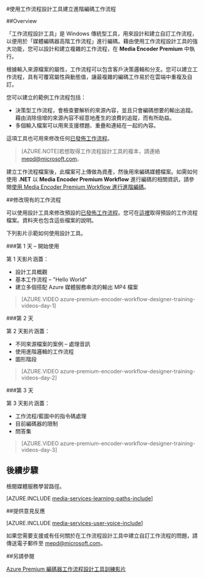 <properties 
	pageTitle="使用工作流程設計工具建立進階編碼工作流程 | Microsoft Azure" 
	description="深入了解如何使用工作流程設計工具建立進階編碼工作流程。" 
	services="media-services" 
	documentationCenter="" 
	authors="anilmur" 
	manager="erikre" 
	editor=""/>

<tags 
	ms.service="media-services" 
	ms.workload="media" 
	ms.tgt_pltfrm="na" 
	ms.devlang="na" 
	ms.topic="article" 
	ms.date="09/15/2016"
	ms.author="juliako;johndeu;anilmur"/>


#使用工作流程設計工具建立進階編碼工作流程

##Overview

「工作流程設計工具」是 Windows 傳統型工具，用來設計和建立自訂工作流程，以便用於「媒體編碼器高階工作流程」進行編碼。藉由使用工作流程設計工具的強大功能，您可以設計和建立複雜的工作流程，在 **Media Encoder Premium** 中執行。

根據輸入來源檔案的屬性，工作流程可以包含客戶決策邏輯和分支。您可以建立工作流程，具有可覆寫屬性與動態值，讓最複雜的編碼工作易於在雲端中重複及自訂。

您可以建立的範例工作流程包括：

- 決策型工作流程，會檢查要解析的來源內容，並且只會編碼想要的輸出追蹤。藉由消除倍增的來源內容不經意地產生的浪費的追蹤，而有所助益。
- 多個輸入檔案可以用來支援標題、重疊和連結在一起的內容。

這項工具也可用來修改任何[已發佈工作流程](media-services-workflow-designer.md#existing_workflows)。

>[AZURE.NOTE]若想取得工作流程設計工具的複本，請連絡 mepd@microsoft.com。


建立工作流程檔案後，此檔案可上傳做為資產，然後用來編碼媒體檔案。如需如何使用 **.NET** 以 **Media Encoder Premium Workflow** 進行編碼的相關資訊，請參閱[使用 Media Encoder Premium Workflow 進行進階編碼](media-services-encode-with-premium-workflow.md)。

##<a id="existing_workflows"></a>修改現有的工作流程

可以使用設計工具來修改預設的[已發佈工作流程](media-services-workflow-designer.md#existing_workflows)。您可在[這裡](https://github.com/Azure/azure-media-services-samples/tree/master/Encoding%20Presets/VoD/MediaEncoderPremiumWorkfows)取得預設的工作流程檔案。資料夾也包含這些檔案的說明。

下列影片示範如何使用設計工具。

###第 1 天 – 開始使用

第 1 天影片涵蓋：

- 設計工具概觀
- 基本工作流程 – "Hello World"
- 建立多個搭配 Azure 媒體服務串流的輸出 MP4 檔案

> [AZURE.VIDEO azure-premium-encoder-workflow-designer-training-videos-day-1]

###第 2 天

第 2 天影片涵蓋：

- 不同來源檔案的案例 – 處理音訊
- 使用進階邏輯的工作流程
- 圖形階段

> [AZURE.VIDEO azure-premium-encoder-workflow-designer-training-videos-day-2]

###第 3 天

第 3 天影片涵蓋：

- 工作流程/藍圖中的指令碼處理
- 目前編碼器的限制
- 問答集
 
> [AZURE.VIDEO azure-premium-encoder-workflow-designer-training-videos-day-3]


## 後續步驟

檢閱媒體服務學習路徑。

[AZURE.INCLUDE [media-services-learning-paths-include](../../includes/media-services-learning-paths-include.md)]

##提供意見反應

[AZURE.INCLUDE [media-services-user-voice-include](../../includes/media-services-user-voice-include.md)]


如果您需要支援或有任何關於在工作流程設計工具中建立自訂工作流程的問題，請傳送電子郵件至 mepd@microsoft.com。

##另請參閱

[Azure Premium 編碼器工作流程設計工具訓練影片](http://johndeutscher.com/2015/07/06/azure-premium-encoder-workflow-designer-training-videos/)

<!---HONumber=AcomDC_0921_2016-->